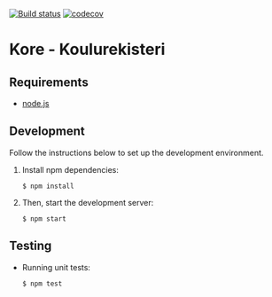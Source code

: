 [![Build status](https://travis-ci.org/City-of-Helsinki/kore-ui.svg)](https://travis-ci.org/City-of-Helsinki/kore-ui)
[![codecov](https://codecov.io/gh/City-of-Helsinki/kore-ui/branch/master/graph/badge.svg)](https://codecov.io/gh/City-of-Helsinki/kore-ui)

Kore - Koulurekisteri
=====================

Requirements
------------

- [node.js](http://nodejs.org/)

Development
-----------

Follow the instructions below to set up the development environment.

1. Install npm dependencies:

    ```
    $ npm install
    ```

2. Then, start the development server:

    ```
    $ npm start
    ```

Testing
-------

- Running unit tests:

    ```
    $ npm test
    ```
